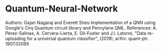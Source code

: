 # Quantum-Neural-Network
Authors: Gajan Nagaraj and Everett Sheu
Implementation of a QNN using Google's Cirq Quantum circuit library and Pennylane QML.
References: A. Pérez-Salinas, A. Cervera-Lierta, E. Gil-Fuster and J.I. Latorre, "Data re-uploading for a universal quantum classifier", (2019), arXiv: quant-ph: 1907.02085
